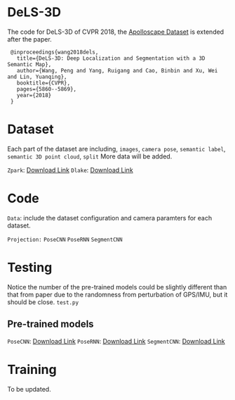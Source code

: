 
# DeLS-3D
The code for DeLS-3D of CVPR 2018, the [Apolloscape Dataset](apolloscape.auto) is extended after the paper.

```
 @inproceedings{wang2018dels,
   title={DeLS-3D: Deep Localization and Segmentation with a 3D Semantic Map},
   author={Wang, Peng and Yang, Ruigang and Cao, Binbin and Xu, Wei and Lin, Yuanqing},
   booktitle={CVPR},
   pages={5860--5869},
   year={2018}
 }
```


# Dataset
Each part of the dataset are including, `images`, `camera pose`, `semantic label`, `semantic 3D point cloud`, `split`
More data will be added.

`Zpark`: [Download Link]()
`Dlake`: [Download Link]()


# Code
`Data`: include the dataset configuration and camera paramters for each dataset. 

`Projection:` 
`PoseCNN`
`PoseRNN`
`SegmentCNN`


# Testing
Notice the number of the pre-trained models could be slightly different than that from paper due to the randomness from perturbation of GPS/IMU, but it should be close.
`test.py`

## Pre-trained models
`PoseCNN`: [Download Link]()
`PoseRNN`: [Download Link]()
`SegmentCNN`: [Download Link]()


# Training
To be updated.




